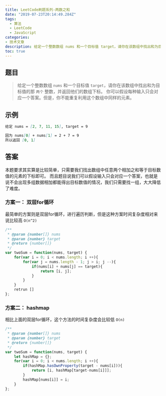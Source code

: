 ```yaml
---
title: LeetCode刷题系列-两数之和
date: "2019-07-23T20:14:49.284Z"
tags: 
  - 算法
  - LeetCode
  - JavaScript
categories:
- 技术文章
description: 给定一个整数数组 nums 和一个目标值 target，请你在该数组中找出和为目标值的那 两个 整数，并返回他们的数组下标。
toc: true
---
```


## 题目

> 给定一个整数数组 `nums` 和一个目标值 `target`，请你在该数组中找出和为目标值的那 `两个` 整数，并返回他们的数组下标。
> 你可以假设每种输入只会对应一个答案。但是，你不能重复利用这个数组中同样的元素。

## 示例

```markdown
给定 nums = [2, 7, 11, 15], target = 9

因为 nums[0] + nums[1] = 2 + 7 = 9
所以返回 [0, 1]
```

## 答案

本题要求其实算是比较简单，只需要我们找出数组中任意两个相加之和等于目标数值的元素的下标即可。
而且题目说我们可以假设输入只会对应一个答案，也就是说不会出现多组数据相加都能得出目标数值的情况，我们只需要找一组，大大降低了难度。

### 方案一： 双层for循环

最简单的方案则是双层for循环，进行遍历判断，但是这种方案时间复杂度相对来说比较高 `O(n^2)`

```javascript
/**
 * @param {number[]} nums
 * @param {number} target
 * @return {number[]}
 */
var twoSum = function(nums, target) {
    for(var i = 0; i < nums.length; i ++){
        for(var j = nums.length - 1; j > i; j --){
            if(nums[i] + nums[j] == target){
                return [i, j];
            }
        }
    }
    retrun []
};
```

### 方案二： hashmap

相比上面的双层for循环，这个方法的时间复杂度会比较低 `O(n)`

```javascript
/**
 * @param {number[]} nums
 * @param {number} target
 * @return {number[]}
 */
var twoSum = function(nums, target) {
    let hashMap = {};
    for(var i = 0; i < nums.length; i ++){
        if(hashMap.hasOwnProperty(target - nums[i])){
            return [i, hashMap[target-nums[i]]];
        }
        hashMap[nums[i]] = i;
    }
};
```

